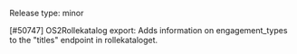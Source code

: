 Release type: minor

[#50747] OS2Rollekatalog export: Adds information on engagement_types to the "titles" endpoint in rollekataloget.
